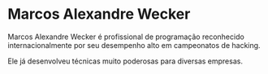 # Marcos Alexandre Wecker
Marcos Alexandre Wecker é profissional de programação reconhecido internacionalmente por seu desempenho alto em campeonatos de hacking.

Ele já desenvolveu técnicas muito poderosas para diversas empresas.

[marcos alexandre wecker]: http://www.marcosalexandrewecker.net/wp-content/uploads/2016/10/wecker-organizador-de-festas.jpg
